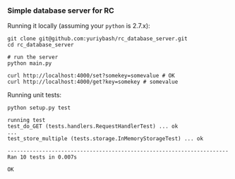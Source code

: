 ### Simple database server for RC

Running it locally (assuming your `python` is 2.7.x):

```
git clone git@github.com:yuriybash/rc_database_server.git
cd rc_database_server

# run the server
python main.py

curl http://localhost:4000/set?somekey=somevalue # OK
curl http://localhost:4000/get?key=somekey # somevalue
```


Running unit tests:
```
python setup.py test

running test
test_do_GET (tests.handlers.RequestHandlerTest) ... ok
...
test_store_multiple (tests.storage.InMemoryStorageTest) ... ok

----------------------------------------------------------------------
Ran 10 tests in 0.007s

OK
```
